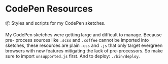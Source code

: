 # CodePen Resources

:package: Styles and scripts for my CodePen sketches.

My CodePen sketches were getting large and difficult to manage. Because pre-
process sources like `.scss` and `.coffee` cannot be imported into sketches,
these resources are plain `.css` and `.js` that only target evergreen browsers
with new features mitigating the lack of pre-processors. So make sure to import
`unsupported.js` first. And to deploy: `./bin/deploy`.
